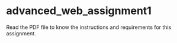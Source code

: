# advanced_web_assignment1
Read the PDF file to know the instructions and requirements for this assignment. 
